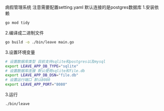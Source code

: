 病假管理系统
注意需要配置setting.yaml
默认连接的是postgres数据库
1.安装依赖
```bash
go mod tidy
```

2.编译成二进制文件
```bash
go build -o ./bin/leave main.go
```

3.设置环境变量
```bash
# 设置数据库类型 目前支持sqlite和postgres以及mysql
export LEAVE_APP_DB_TYPE="sqlite"
# 设置数据库连接 默认使用sqlite和file.db
export LEAVE_APP_DB_DSN="file.db"
# 设置运行端口 默认8080
export LEAVE_APP_PORT="8080"
```

3.运行
```bash
./bin/leave
```